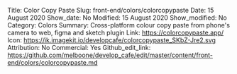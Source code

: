 Title: Color Copy Paste 
Slug: front-end/colors/colorcopypaste
Date: 15 August 2020
Show_date: No
Modified: 15 August 2020
Show_modified: No
Category: Colors
Summary: Cross-platform colour copy paste from phone's camera to web, figma and sketch plugin 
Link: https://colorcopypaste.app/
Icon:  https://ik.imagekit.io/developcafe/colorcopypaste_SKbZ-Jre2.svg
Attribution: No
Commercial: Yes
Github_edit_link: https://github.com/melboone/develop_cafe/edit/master/content/front-end/colors/colorcopypaste.md